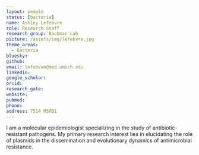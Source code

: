 ```yaml
---
layout: people
status: [bacteria]
name: Ashley Lefebvre
role: Research Staff
research_group: Bachman Lab
picture: /assets/img/lefebvre.jpg
theme_areas:
  - Bacteria
bluesky: 
github: 
email: lefebvam@med.umich.edu
linkedin:
google_scholar: 
orcid: 
research_gate: 
website: 
pubmed: 
phone: 
address: 7514 MSRB1
---
```


I am a molecular epidemiologist specializing in the study of antibiotic-resistant pathogens. My primary research interest lies in elucidating the role of plasmids in the dissemination and evolutionary dynamics of antimicrobial resistance.
